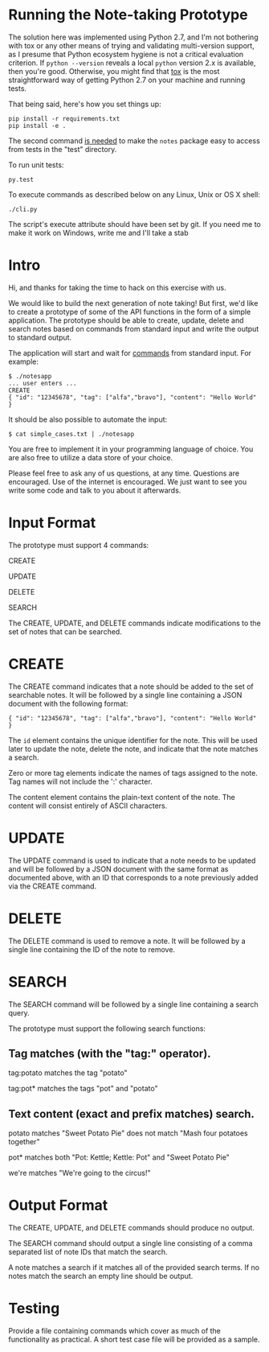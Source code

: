 # Running the Note-taking Prototype

The solution here was implemented using Python 2.7, and I'm not bothering with
tox or any other means of trying and validating multi-version support, as I
presume that Python ecosystem hygiene is not a critical evaluation criterion.
If `python --version` reveals a local `python` version 2.x is available, then
you're good. Otherwise, you might find that [tox](https://tox.readthedocs.io/en/latest/)
is the most straightforward way of getting Python 2.7 on your machine and
running tests.

That being said, here's how you set things up:

    pip install -r requirements.txt
    pip install -e .

The second command [is needed](http://doc.pytest.org/en/latest/goodpractices.html#choosing-a-test-layout-import-rules)
to make the `notes` package easy to access from tests in the "test" directory.

To run unit tests:

    py.test

To execute commands as described below on any Linux, Unix or OS X shell:

    ./cli.py

The script's execute attribute should have been set by git. If you need me to
make it work on Windows, write me and I'll take a stab


# Intro

Hi, and thanks for taking the time to hack on this exercise with us.

We would like to build the next generation of note taking! But first, we'd like
to create a prototype of some of the API functions in the form of a simple
application. The prototype should be able to create, update, delete and search
notes based on commands from standard input and write the output to standard
output.

The application will start and wait for [commands](#input-format) from standard
input. For example:

    $ ./notesapp
    ... user enters ...
    CREATE
    { "id": "12345678", "tag": ["alfa","bravo"], "content": "Hello World" }

It should be also possible to automate the input:

    $ cat simple_cases.txt | ./notesapp

You are free to implement it in your programming language of choice. You are
also free to utilize a data store of your choice.

Please feel free to ask any of us questions, at any time. Questions are
encouraged. Use of the internet is encouraged. We just want to see you write
some code and talk to you about it afterwards.

# Input Format

The prototype must support 4 commands:

CREATE

UPDATE

DELETE

SEARCH

The CREATE, UPDATE, and DELETE commands indicate modifications to the set of
notes that can be searched.

# CREATE

The CREATE command indicates that a note should be added to the set of
searchable notes. It will be followed by a single line containing a JSON
document with the following format:

```
{ "id": "12345678", "tag": ["alfa","bravo"], "content": "Hello World" }
```
The `id` element contains the unique identifier for the note. This will be used
later to update the note, delete the note, and indicate that the note matches a search.

Zero or more tag elements indicate the names of tags assigned to the note. Tag
names will not include the ':' character.

The content element contains the plain-text content of the note. The content
will consist entirely of ASCII characters.

# UPDATE

The UPDATE command is used to indicate that a note needs to be updated and will
be followed by a JSON document with the same format as documented above, with an ID that corresponds to a note previously added via the CREATE command.

# DELETE

The DELETE command is used to remove a note. It will be followed by a single
line containing the ID of the note to remove.

# SEARCH

The SEARCH command will be followed by a single line containing a search query.

The prototype must support the following search functions:

## Tag matches (with the "tag:" operator).

tag:potato matches the tag "potato"

tag:pot* matches the tags "pot" and "potato"

## Text content (exact and prefix matches) search.

potato matches "Sweet Potato Pie" does not match "Mash four potatoes together"

pot* matches both "Pot: Kettle; Kettle: Pot" and "Sweet Potato Pie"

we're matches "We're going to the circus!"

# Output Format

The CREATE, UPDATE, and DELETE commands should produce no output.

The SEARCH command should output a single line consisting of a comma separated
list of note IDs that match the search.

A note matches a search if it matches all of the provided search terms. If no
notes match the search an empty line should be output.

# Testing

Provide a file containing commands which cover as much of the functionality as
practical. A short test case file will be provided as a sample.
